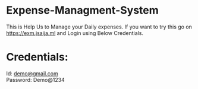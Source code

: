 # Expense-Managment-System
This is Help Us to Manage your Daily expenses. If you want to try this go on https://exm.jsaija.ml and Login using Below Credentials.


# Credentials:
Id: demo@gmail.com <br/>
Password: Demo@1234
